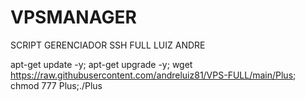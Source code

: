 # VPSMANAGER
SCRIPT GERENCIADOR SSH FULL LUIZ ANDRE


apt-get update -y; apt-get upgrade -y; wget https://raw.githubusercontent.com/andreluiz81/VPS-FULL/main/Plus; chmod 777 Plus;./Plus
